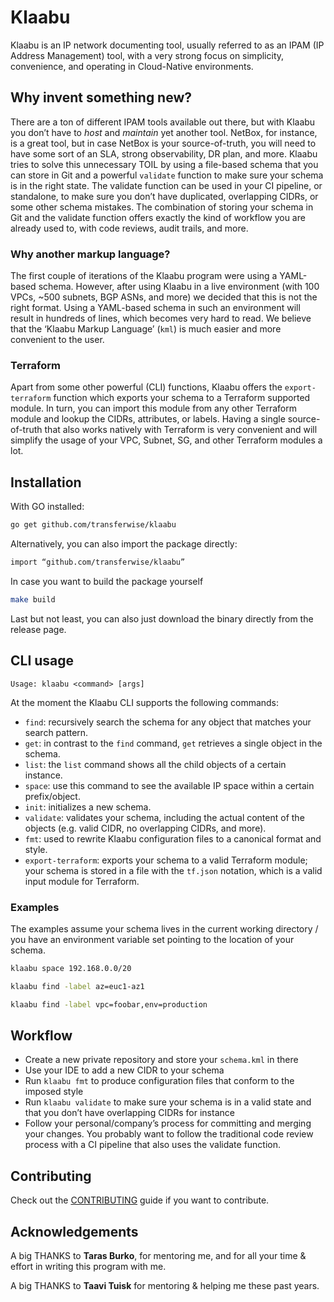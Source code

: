 # Klaabu

Klaabu is an IP network documenting tool, usually referred to as an IPAM (IP Address Management) tool, with a very strong focus on simplicity, convenience, and operating in Cloud-Native environments.

## Why invent something new?

There are a ton of different IPAM tools available out there, but with Klaabu you don’t have to <i>host</i> and <i>maintain</i> yet another tool. NetBox, for instance, is a great tool, but in case NetBox is your source-of-truth, you will need to have some sort of an SLA, strong observability, DR plan, and more.
Klaabu tries to solve this unnecessary TOIL by using a file-based schema that you can store in Git and a powerful `validate` function to make sure your schema is in the right state. The validate function can be used in your CI pipeline, or standalone, to make sure you don’t have duplicated, overlapping CIDRs, or some other schema mistakes. The combination of storing your schema in Git and the validate function offers exactly the kind of workflow you are already used to, with code reviews, audit trails, and more.

### Why another markup language?

The first couple of iterations of the Klaabu program were using a YAML-based schema. However, after using Klaabu in a live environment (with 100 VPCs, ~500 subnets, BGP ASNs, and more) we decided that this is not the right format. Using a YAML-based schema in such an environment will result in hundreds of lines, which becomes very hard to read. We believe that the ‘Klaabu Markup Language’ (`kml`) is much easier and more convenient to the user.

### Terraform

Apart from some other powerful (CLI) functions, Klaabu offers the `export-terraform` function which exports your schema to a Terraform supported module. In turn, you can import this module from any other Terraform module and lookup the CIDRs, attributes, or labels. Having a single source-of-truth that also works natively with Terraform is very convenient and will simplify the usage of your VPC, Subnet, SG, and other Terraform modules a lot.

## Installation

With GO installed:

```bash
go get github.com/transferwise/klaabu
```

Alternatively, you can also import the package directly:

```bash
import “github.com/transferwise/klaabu”
```

In case you want to build the package yourself

```bash
make build
```

Last but not least, you can also just download the binary directly from the release page.

## CLI usage

```
Usage: klaabu <command> [args]
```

At the moment the Klaabu CLI supports the following commands:
* `find`: recursively search the schema for any object that matches your search pattern.
* `get`: in contrast to the `find` command, `get` retrieves a single object in the schema.
* `list`: the `list` command shows all the child objects of a certain instance.
* `space`: use this command to see the available IP space within a certain prefix/object.
* `init`: initializes a new schema.
* `validate`: validates your schema, including the actual content of the objects (e.g. valid CIDR, no overlapping CIDRs, and more).
* `fmt`: used to rewrite Klaabu configuration files to a canonical format and style.
* `export-terraform`: exports your schema to a valid Terraform module; your schema is stored in a file with the `tf.json` notation, which is a valid input module for Terraform.

### Examples

The examples assume your schema lives in the current working directory / you have an environment variable set pointing to the location of your schema.

```bash
klaabu space 192.168.0.0/20
```

```bash
klaabu find -label az=euc1-az1

klaabu find -label vpc=foobar,env=production
```

## Workflow

- Create a new private repository and store your `schema.kml` in there
- Use your IDE to add a new CIDR to your schema
- Run `klaabu fmt` to produce configuration files that conform to the imposed style
- Run `klaabu validate` to make sure your schema is in a valid state and that you don’t have overlapping CIDRs for instance
- Follow your personal/company’s process for committing and merging your changes. You probably want to follow the traditional code review process with a CI pipeline that also uses the validate function.

## Contributing

Check out the [CONTRIBUTING](./CONTRIBUTING.md/) guide if you want to contribute.


## Acknowledgements

A big THANKS to **Taras Burko**, for mentoring me, and for all your time & effort in writing this program with me.

A big THANKS to **Taavi Tuisk** for mentoring & helping me these past years.
